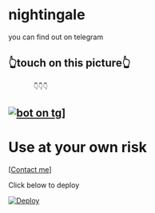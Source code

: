 # nightingale 

you can find out on telegram 

## 👆touch on this picture👆
           👇👇👇

## [![bot on tg](https://telegra.ph/file/4d35877a858bff2f5a0f2.jpg)](https://t.me/nightingale_official_bot)]

# Use at your own risk


[[Contact me](https://t.me/oru_bhadrakali_daasan)]

 





Click below to deploy

[![Deploy](https://www.herokucdn.com/deploy/button.svg)](https://heroku.com/deploy?template=https://github.com/sakhaavvaavaj93/nightingale.git)

